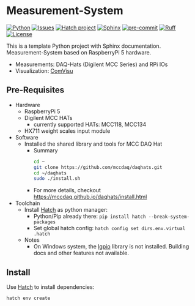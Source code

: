# Measurement-System

[![Python](https://img.shields.io/badge/python-3.8%20%7C%203.9%20%7C%203.10-blue)](https://www.python.org/)
[![Issues](https://img.shields.io/badge/Issues-orange)](https://server.paaalm07.at:3000/paaalm07/MyAwsomePackage/issues)
[![Hatch project](https://img.shields.io/badge/%F0%9F%A5%9A-Hatch-4051b5.svg)](https://github.com/pypa/hatch)
[![Sphinx](https://img.shields.io/badge/docs-blue?label=sphinx&logo=sphinx&logoColor=white)](https://github.com/sphinx-doc/sphinx)
[![pre-commit](https://img.shields.io/badge/pre--commit-enabled-brightgreen?logo=pre-commit)](https://github.com/pre-commit/pre-commit)
[![Ruff](https://img.shields.io/endpoint?url=https://raw.githubusercontent.com/astral-sh/ruff/main/assets/badge/v2.json)](https://github.com/astral-sh/ruff)
[![License](https://img.shields.io/badge/License-BSD%203--Clause-blue.svg)](https://server.paaalm07.at:3000/paaalm07/MyAwsomePackage/src/branch/main/LICENSE)

This is a template Python project with Sphinx documentation.
Measurement-System based on RaspberryPi 5 hardware.
- Measurements: DAQ-Hats (Digilent MCC Series) and RPi IOs
- Visualization: [ComVisu](http://comvisu.de/)

## Pre-Requisites
- Hardware
    - RaspberryPi 5
    - Digilent MCC HATs
        - currently supported HATs: MCC118, MCC134
    - HX711 weight scales input module
- Software
    - Installed the shared library and tools for MCC DAQ Hat
        - Summary
            ```bash
            cd ~
            git clone https://github.com/mccdaq/daqhats.git
            cd ~/daqhats
            sudo ./install.sh
            ```  
        - For more details, checkout https://mccdaq.github.io/daqhats/install.html
- Toolchain
    - Install [Hatch](https://hatch.pypa.io/) as python manager:
        - Python/Pip already there: ```pip install hatch --break-system-packages```
        - Set global hatch config: ```hatch config set dirs.env.virtual .hatch```
    - Notes
        - On Windows system, the [lgpio](https://abyz.me.uk/lg/py_lgpio.html) library is not installed. Building docs and other features not available.

## Install

Use [Hatch](https://hatch.pypa.io/) to install dependencies:

```bash
hatch env create
```
